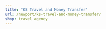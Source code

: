 ```yaml
---
title: "KS Travel and Money Transfer"
url: /newport/ks-travel-and-money-transfer/
shop: travel agency
---
```

